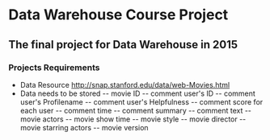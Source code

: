 # Data Warehouse Course Project 
## The final project for Data Warehouse in 2015
### Projects Requirements
- Data Resource
http://snap.stanford.edu/data/web-Movies.html
- Data needs to be stored
-- movie ID
-- comment user's ID
-- comment user's Profilename
-- comment user's Helpfulness
-- comment score for each user
-- comment time
-- comment summary
-- comment text
-- movie actors
-- movie show time
-- movie style
-- movie director
-- movie starring actors
-- movie version
